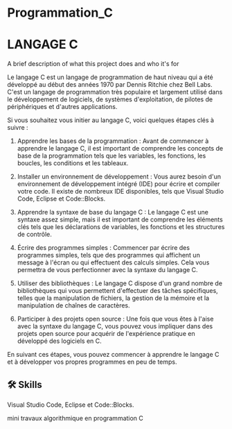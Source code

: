 # Programmation_C
# LANGAGE C 

A brief description of what this project does and who it's for

Le langage C est un langage de programmation de haut niveau qui a été développé au début des années 1970 par Dennis Ritchie chez Bell Labs. C'est un langage de programmation très populaire et largement utilisé dans le développement de logiciels, de systèmes d'exploitation, de pilotes de périphériques et d'autres applications.

Si vous souhaitez vous initier au langage C, voici quelques étapes clés à suivre :

1) Apprendre les bases de la programmation : Avant de commencer à apprendre le langage C, il est important de comprendre les concepts de base de la programmation tels que les variables, les fonctions, les boucles, les conditions et les tableaux.

2) Installer un environnement de développement : Vous aurez besoin d'un environnement de développement intégré (IDE) pour écrire et compiler votre code. Il existe de nombreux IDE disponibles, tels que Visual Studio Code, Eclipse et Code::Blocks.

3) Apprendre la syntaxe de base du langage C : Le langage C est une syntaxe assez simple, mais il est important de comprendre les éléments clés tels que les déclarations de variables, les fonctions et les structures de contrôle.

4) Écrire des programmes simples : Commencer par écrire des programmes simples, tels que des programmes qui affichent un message à l'écran ou qui effectuent des calculs simples. Cela vous permettra de vous perfectionner avec la syntaxe du langage C.

5) Utiliser des bibliothèques : Le langage C dispose d'un grand nombre de bibliothèques qui vous permettent d'effectuer des tâches spécifiques, telles que la manipulation de fichiers, la gestion de la mémoire et la manipulation de chaînes de caractères.

6) Participer à des projets open source : Une fois que vous êtes à l'aise avec la syntaxe du langage C, vous pouvez vous impliquer dans des projets open source pour acquérir de l'expérience pratique en développé des logiciels en C.

En suivant ces étapes, vous pouvez commencer à apprendre le langage C et à développer vos propres programmes en peu de temps.






## 🛠 Skills
Visual Studio Code, Eclipse et Code::Blocks.


mini travaux  algorithmique en programmation C 
